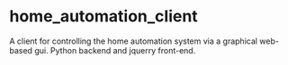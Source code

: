 # home_automation_client
A client for controlling the home automation system via a graphical web-based gui. Python backend and jquerry front-end.
